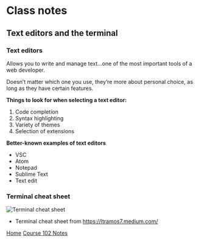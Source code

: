 # Class notes

## Text editors and the terminal

### Text editors

Allows you to write and manage text…one of the most important tools of a web developer.

Doesn’t matter which one you use, they’re more about personal choice, as long as they have
certain features.

**Things to look for when selecting a text editor:**

  1. Code completion
  2. Syntax highlighting
  3. Variety of themes
  4. Selection of extensions

**Better-known examples of text editors**

- VSC
- Atom
- Notepad
- Sublime Text
- Text edit

### Terminal cheat sheet

![Terminal cheat sheet](https://miro.medium.com/max/1400/1*CZ_83PbU9syxWpJw5k8CQQ.png)

- Terminal cheat sheet from <https://ltramos7.medium.com/>

[Home](README.md)
[Course 102 Notes](102-notes.md)
